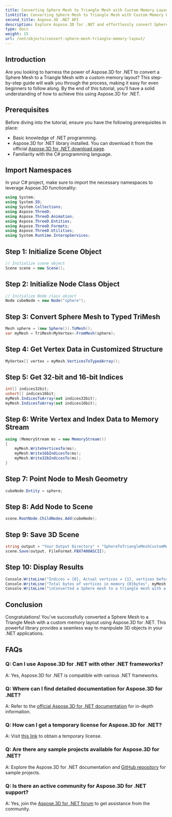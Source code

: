 ```yaml
---
title: Converting Sphere Mesh to Triangle Mesh with Custom Memory Layout
linktitle: Converting Sphere Mesh to Triangle Mesh with Custom Memory Layout
second_title: Aspose.3D .NET API
description: Explore Aspose.3D for .NET and effortlessly convert Sphere Mesh to Triangle Mesh with custom memory layout. Follow our step-by-step guide for seamless integration.
type: docs
weight: 15
url: /net/objects/convert-sphere-mesh-triangle-memory-layout/
---
```

## Introduction
Are you looking to harness the power of Aspose.3D for .NET to convert a Sphere Mesh to a Triangle Mesh with a custom memory layout? This step-by-step guide will walk you through the process, making it easy for even beginners to follow along. By the end of this tutorial, you'll have a solid understanding of how to achieve this using Aspose.3D for .NET.
## Prerequisites
Before diving into the tutorial, ensure you have the following prerequisites in place:
- Basic knowledge of .NET programming.
- Aspose.3D for .NET library installed. You can download it from the official [Aspose.3D for .NET download page](https://releases.aspose.com/3d/net/).
- Familiarity with the C# programming language.
## Import Namespaces
In your C# project, make sure to import the necessary namespaces to leverage Aspose.3D functionality:
```csharp
using System;
using System.IO;
using System.Collections;
using Aspose.ThreeD;
using Aspose.ThreeD.Animation;
using Aspose.ThreeD.Entities;
using Aspose.ThreeD.Formats;
using Aspose.ThreeD.Utilities;
using System.Runtime.InteropServices;
```
## Step 1: Initialize Scene Object
```csharp
// Initialize scene object
Scene scene = new Scene();
```
## Step 2: Initialize Node Class Object
```csharp
// Initialize Node class object
Node cubeNode = new Node("sphere");
```
## Step 3: Convert Sphere Mesh to Typed TriMesh
```csharp
Mesh sphere = (new Sphere()).ToMesh();
var myMesh = TriMesh<MyVertex>.FromMesh(sphere);
```
## Step 4: Get Vertex Data in Customized Structure
```csharp
MyVertex[] vertex = myMesh.VerticesToTypedArray();
```
## Step 5: Get 32-bit and 16-bit Indices
```csharp
int[] indices32bit;
ushort[] indices16bit;
myMesh.IndicesToArray(out indices32bit);
myMesh.IndicesToArray(out indices16bit);
```
## Step 6: Write Vertex and Index Data to Memory Stream
```csharp
using (MemoryStream ms = new MemoryStream())
{
    myMesh.WriteVerticesTo(ms);
    myMesh.Write16bIndicesTo(ms);
    myMesh.Write32bIndicesTo(ms);
}
```
## Step 7: Point Node to Mesh Geometry
```csharp
cubeNode.Entity = sphere;
```
## Step 8: Add Node to Scene
```csharp
scene.RootNode.ChildNodes.Add(cubeNode);
```
## Step 9: Save 3D Scene
```csharp
string output = "Your Output Directory" + "SphereToTriangleMeshCustomMemoryLayoutScene.fbx";
scene.Save(output, FileFormat.FBX7400ASCII);
```
## Step 10: Display Results
```csharp
Console.WriteLine("Indices = {0}, Actual vertices = {1}, vertices before merging = {2}", myMesh.IndicesCount, myMesh.VerticesCount, myMesh.UnmergedVerticesCount);
Console.WriteLine("Total bytes of vertices in memory {0}bytes", myMesh.VerticesSizeInBytes);
Console.WriteLine("\nConverted a Sphere mesh to a triangle mesh with a custom memory layout of the vertex successfully.\nFile saved at " + output);
```
## Conclusion
Congratulations! You've successfully converted a Sphere Mesh to a Triangle Mesh with a custom memory layout using Aspose.3D for .NET. This powerful library provides a seamless way to manipulate 3D objects in your .NET applications.
## FAQs
### Q: Can I use Aspose.3D for .NET with other .NET frameworks?
A: Yes, Aspose.3D for .NET is compatible with various .NET frameworks.
### Q: Where can I find detailed documentation for Aspose.3D for .NET?
A: Refer to the [official Aspose.3D for .NET documentation](https://reference.aspose.com/3d/net/) for in-depth information.
### Q: How can I get a temporary license for Aspose.3D for .NET?
A: Visit [this link](https://purchase.aspose.com/temporary-license/) to obtain a temporary license.
### Q: Are there any sample projects available for Aspose.3D for .NET?
A: Explore the Aspose.3D for .NET documentation and [GitHub repository](https://github.com/aspose-3d/Aspose.3D-for-.NET) for sample projects.
### Q: Is there an active community for Aspose.3D for .NET support?
A: Yes, join the [Aspose.3D for .NET forum](https://forum.aspose.com/c/3d/18) to get assistance from the community.

